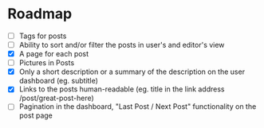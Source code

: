 # Roadmap

- [ ] Tags for posts
- [ ] Ability to sort and/or filter the posts in user's and editor's view
- [x] A page for each post
- [ ] Pictures in Posts
- [x] Only a short description or a summary of the description on the user dashboard (eg. subtitle)
- [x] Links to the posts human-readable (eg. title in the link address /post/great-post-here)
- [ ] Pagination in the dashboard, "Last Post / Next Post" functionality on the post page